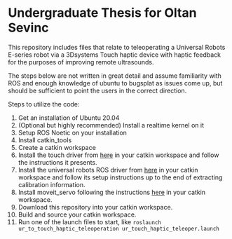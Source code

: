 # Undergraduate Thesis for Oltan Sevinc

This repository includes files that relate to teleoperating a Universal Robots E-series robot via a 3Dsystems Touch haptic device with haptic feedback for the purposes of improving remote ultrasounds.

The steps below are not written in great detail and assume familiarity with ROS and enough knowledge of ubuntu to bugsplat as issues come up, but should be sufficient to point the users in the correct direction.

Steps to utilize the code:
1. Get an installation of Ubuntu 20.04
2. (Optional but highly recommended) Install a realtime kernel on it
3. Setup ROS Noetic on your installation
4. Install catkin_tools
5. Create a catkin workspace
6. Install the touch driver from [here](https://github.com/bharatm11/Geomagic_Touch_ROS_Drivers/tree/hydro-devel) in your catkin workspace and follow the instructions it presents.
7. Install the universal robots ROS driver from [here](https://github.com/UniversalRobots/Universal_Robots_ROS_Driver) in your catkin workspace and follow its setup instructions up to the end of extracting calibration information.
8. Install moveit_servo following the instructions [here](https://ros-planning.github.io/moveit_tutorials/doc/realtime_servo/realtime_servo_tutorial.html) in your catkin workspace.
9. Download this repository into your catkin workspace.
10. Build and source your catkin workspace.
11. Run one of the launch files to start, like ```roslaunch ur_to_touch_haptic_teleoperation ur_touch_haptic_teleoper.launch```

